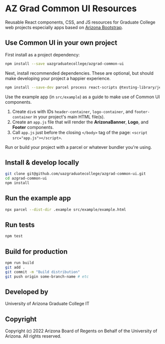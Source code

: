 # AZ Grad Common UI Resources

Reusable React components, CSS, and JS resources for Graduate College web projects
especially apps based on [Arizona Bootstrap](https://digital.arizona.edu/arizona-bootstrap/).

## Use Common UI in your own project

First install as a project dependency:

```sh
npm install --save uazgraduatecollege/azgrad-common-ui
```

Next, install recommended dependencies. These are optional, but should make developing your project a happier experience.

```sh
npm install --save-dev parcel process react-scripts @testing-library/jest-dom @testing-library/react
```

Use the example app (in `src/example`) as a guide to make use of Common UI components.

1. Create `div`s with IDs `header-container`, `logo-container`, and `footer-container` in your project's main HTML file(s).
2. Create an `app.js` file that will render the  **ArizonaBanner**, **Logo**, and **Footer** components.
3. Call `app.js` just before the closing `</body>` tag of the page: `<script src="app.js"></script>`.

Run or build your project with a parcel or whatever bundler you're using.

## Install & develop locally

```sh
git clone git@github.com/uazgraduatecollege/azgrad-common-ui.git
cd azgrad-common-ui
npm install
```

## Run the example app

```sh
npx parcel --dist-dir .example src/example/example.html
```

## Run tests

```sh
npm test
```

## Build for production

```sh
npm run build
git add .
git commit -m "Build distribution"
git push origin some-branch-name # etc
```

## Developed by

University of Arizona Graduate College IT

## Copyright

Copyright (c) 2022 Arizona Board of Regents on Behalf of the University of Arizona.
All rights reserved.
